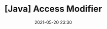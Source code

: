 ---
layout: posts
date: 2021-05-20 23:30
title: "[Java] Access Modifier"
categories: basics 
tags: ['java', 'basics']
summary: "What is Access Modifier in Java and how is it used"
permalink: "/java/:title.html"
published: false
---